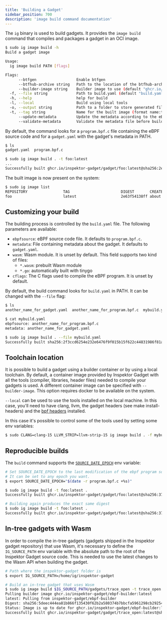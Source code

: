 ```yaml
---
title: 'Building a Gadget'
sidebar_position: 700
description: 'image build command documentation'
---
```


The `ig` binary is used to build gadgets. It provides the `image build` command that compiles and packages a gadget in an OCI image.

```bash
$ sudo ig image build -h
Build a gadget image

Usage:
  ig image build PATH [flags]

Flags:
      --btfgen                  Enable btfgen
      --btfhub-archive string   Path to the location of the btfhub-archive files
      --builder-image string    Builder image to use (default "ghcr.io/inspektor-gadget/ebpf-builder:latest")
  -f, --file string             Path to build.yaml (default "build.yaml")
  -h, --help                    help for build
  -l, --local                   Build using local tools
  -o, --output string           Path to a folder to store generated files while building
  -t, --tag string              Name for the built image (format name:tag)
      --update-metadata         Update the metadata according to the eBPF code
      --validate-metadata       Validate the metadata file before building the gadget image (default true)
```

By default, the command looks for a `program.bpf.c` file containing the eBPF source code and for a
`gadget.yaml` with the gadget's metadata in PATH.

```bash
$ ls
gadget.yaml  program.bpf.c

$ sudo ig image build . -t foo:latest
...
Successfully built ghcr.io/inspektor-gadget/gadget/foo:latest@sha256:2e63f54138ff5d6d7ce88b4d7c491402b33fb8e9ad9eb610e3c1e160624c46c7
```

The built image is now present on the system:

```bash
$ sudo ig image list
REPOSITORY                TAG                       DIGEST       CREATED
foo                       latest                    2e63f54138ff about a minute ago
```

## Customizing your build

The building process is controlled by the `build.yaml` file. The following parameters are available:

- `ebpfsource`: eBPF source code file. It defaults to `program.bpf.c`.
- `metadata`: File containing metadata about the gadget. It defaults to `gadget.yaml`.
- `wasm`: Wasm module. It is unset by default. This field supports two kind of files:
    - `*.wasm`: prebuilt Wasm module
    - `*.go`: automatically built with tinygo
- `cflags`: The C flags used to compile the eBPF program. It is unset by default.

By default, the build command looks for `build.yaml` in PATH. It can be changed with the `--file` flag:

```bash
$ ls
another_name_for_gadget.yaml  another_name_for_program.bpf.c  mybuild.yaml

$ cat mybuild.yaml
ebpfsource: another_name_for_program.bpf.c
metadata: another_name_for_gadget.yaml

$ sudo ig image build . --file mybuild.yaml
Successfully built sha256:2f3ccd6254e232e6476f9f015b15f622c44831986f81a82eec17e9c55d98ccaf
```

## Toolchain location

It is possible to build a gadget using a builder container or by using a local toolchain. By default,
a container image provided by Inspektor Gadget with all the tools (compiler, libraries,
header files) needed to compile your gadgets is used. A different container image can be specified with
`--builder-image`. This option requires docker to be available on the system.

`--local` can be used to use the tools installed on the local machine. In this case, you'll need to
have clang, llvm, the gadget headers (see make install-headers) and the [bpf
headers](https://github.com/libbpf/libbpf/blob/56069cda7897afdd0ae2478825845c7a7308c878/src/Makefile#L160)
installed.

In this case it's possible to control some of the tools used by setting some env variables:

```bash
$ sudo CLANG=clang-15 LLVM_STRIP=llvm-strip-15 ig image build . -f mybuild.yaml --local
```

## Reproducible builds

The `build` command supports the
[`SOURCE_DATE_EPOCH`](https://reproducible-builds.org/docs/source-date-epoch/)
env variable:

```bash
# Set SOURCE_DATE_EPOCH to the last modification of the ebpf program source code.
# It can be set to any epoch you want.
$ export SOURCE_DATE_EPOCH="$(date -r program.bpf.c +%s)"

$ sudo ig image build -t foo:latest .
Successfully built ghcr.io/inspektor-gadget/gadget/foo:latest@sha256:373f077d366ef2703535e8e862b60f8a35cc1a9312e9e203534b8fce554f8749

# Building again produces the exact same digest
$ sudo ig image build -t foo:latest .
Successfully built ghcr.io/inspektor-gadget/gadget/foo:latest@sha256:373f077d366ef2703535e8e862b60f8a35cc1a9312e9e203534b8fce554f8749
```

## In-tree gadgets with Wasm

In order to compile the in-tree gadgets (gadgets shipped in the Inspektor gadget
repository) that use Wasm, it's necessary to define the `IG_SOURCE_PATH` env
variable with the absolute path to the root of the Inspektor Gadget source code.
This is needed to use the latest changes to the Wasm API when building the gadget.

```bash
# Path where the inspektor-gadget folder is
$ export IG_SOURCE_PATH=/home/ig/inspektor-gadget

# Build an in-tree gadget that uses Wasm
$ sudo ig image build $IG_SOURCE_PATH/gadgets/trace_open -t trace_open
Pulling builder image ghcr.io/inspektor-gadget/ebpf-builder:latest
latest: Pulling from inspektor-gadget/ebpf-builder
Digest: sha256:5deec444ea81b866f135430f62b2a580374b7bbcfa5961298cb292546395e3b4
Status: Image is up to date for ghcr.io/inspektor-gadget/ebpf-builder:latest
Successfully built ghcr.io/inspektor-gadget/gadget/trace_open:latest@sha256:d3c0fa005cfc16ae1f9184919b517aa784730ed5bbfb54edc50a3befacbe3383
```
